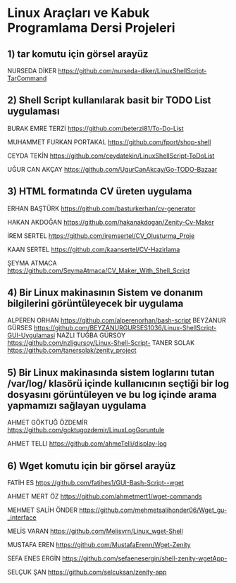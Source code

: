 # Linux Araçları ve Kabuk Programlama Dersi Projeleri

## 1) tar komutu için görsel arayüz
NURSEDA DİKER
https://github.com/nurseda-diker/LinuxShellScript-TarCommand

## 2) Shell Script kullanılarak basit bir TODO List uygulaması

BURAK EMRE TERZİ
https://github.com/beterzi81/To-Do-List

MUHAMMET FURKAN PORTAKAL
https://github.com/fport/shop-shell

CEYDA TEKİN
https://github.com/ceydatekin/LinuxShellScript-ToDoList

UĞUR CAN AKÇAY
https://github.com/UgurCanAkcay/Go-TODO-Bazaar


## 3) HTML formatında CV üreten uygulama

ERHAN BAŞTÜRK
https://github.com/basturkerhan/cv-generator

HAKAN AKDOĞAN
https://github.com/hakanakdogan/Zenity-Cv-Maker

İREM SERTEL
https://github.com/iremsertel/CV_Olusturma_Proje

KAAN SERTEL
https://github.com/kaansertel/CV-Hazirlama

ŞEYMA ATMACA
https://github.com/SeymaAtmaca/CV_Maker_With_Shell_Script



## 4) Bir Linux makinasının Sistem ve donanım bilgilerini görüntüleyecek bir uygulama

ALPEREN ORHAN
https://github.com/alperenorhan/bash-script
BEYZANUR GÜRSES
https://github.com/BEYZANURGURSES1036/Linux-ShellScript-GUI-Uygulamasi
NAZLI TUĞBA GÜRSOY
https://github.com/nzligursoy/Linux-Shell-Script-
TANER SOLAK
https://github.com/tanersolak/zenity_project

## 5) Bir Linux makinasında sistem loglarını tutan /var/log/ klasörü içinde kullanıcının seçtiği bir log dosyasını görüntüleyen ve bu log içinde arama yapmamızı sağlayan uygulama

AHMET GÖKTUĞ ÖZDEMİR
https://github.com/goktugozdemir/LinuxLogGoruntule


AHMET TELLI
https://github.com/ahmeTelli/display-log



## 6) Wget komutu için bir görsel arayüz

FATİH ES
https://github.com/fatihes1/GUI-Bash-Script--wget

AHMET MERT ÖZ
https://github.com/ahmetmert1/wget-commands

MEHMET SALİH ÖNDER
https://github.com/mehmetsalihonder06/Wget_gu-_interface

MELİS VARAN
https://github.com/Melisvrn/Linux_wget-Shell

MUSTAFA EREN
https://github.com/MustafaErenn/Wget-Zenity

SEFA ENES ERGİN
https://github.com/sefaenesergin/shell-zenity-wgetApp-

SELÇUK ŞAN
https://github.com/selcuksan/zenity-app
